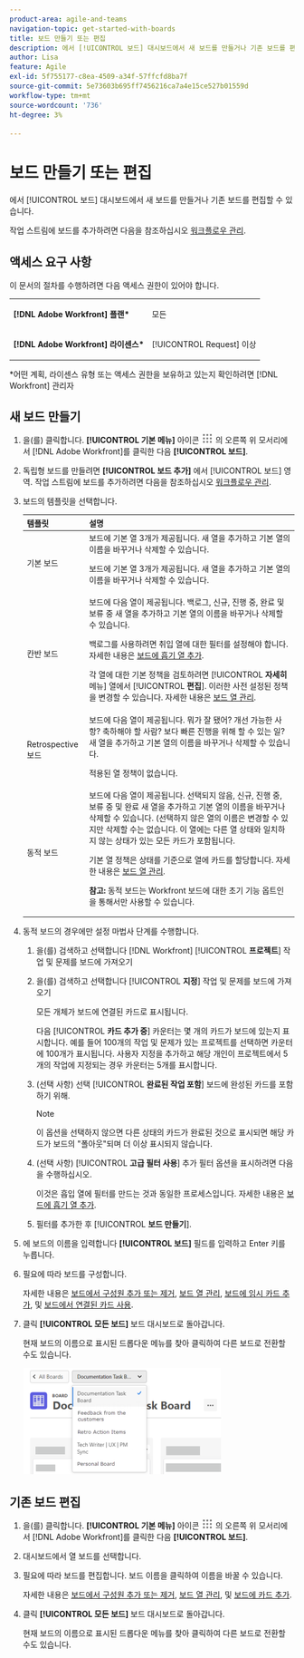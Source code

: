 ```yaml
---
product-area: agile-and-teams
navigation-topic: get-started-with-boards
title: 보드 만들기 또는 편집
description: 에서 [!UICONTROL 보드] 대시보드에서 새 보드를 만들거나 기존 보드를 편집할 수 있습니다.
author: Lisa
feature: Agile
exl-id: 5f755177-c8ea-4509-a34f-57ffcfd8ba7f
source-git-commit: 5e73603b695ff7456216ca7a4e15ce527b01559d
workflow-type: tm+mt
source-wordcount: '736'
ht-degree: 3%

---
```


# 보드 만들기 또는 편집

에서 [!UICONTROL 보드] 대시보드에서 새 보드를 만들거나 기존 보드를 편집할 수 있습니다.

작업 스트림에 보드를 추가하려면 다음을 참조하십시오 [워크플로우 관리](/help/quicksilver/agile/use-boards-agile-planning-tools/manage-collections.md).

## 액세스 요구 사항

이 문서의 절차를 수행하려면 다음 액세스 권한이 있어야 합니다.

<table style="table-layout:auto"> 
 <col> 
 <col> 
 <tbody> 
  <tr> 
   <td role="rowheader"><strong>[!DNL Adobe Workfront] 플랜*</strong></td> 
   <td> <p>모든</p> </td> 
  </tr> 
  <tr> 
   <td role="rowheader"><strong>[!DNL Adobe Workfront] 라이센스*</strong></td> 
   <td> <p>[!UICONTROL Request] 이상</p> </td> 
  </tr> 
 </tbody> 
</table>

&#42;어떤 계획, 라이센스 유형 또는 액세스 권한을 보유하고 있는지 확인하려면 [!DNL Workfront] 관리자

## 새 보드 만들기

1. 을(를) 클릭합니다. **[!UICONTROL 기본 메뉴]** 아이콘 ![](assets/main-menu-icon.png) 의 오른쪽 위 모서리에서 [!DNL Adobe Workfront]를 클릭한 다음 **[!UICONTROL 보드]**.
1. 독립형 보드를 만들려면 **[!UICONTROL 보드 추가]** 에서 [!UICONTROL 보드] 영역. 작업 스트림에 보드를 추가하려면 다음을 참조하십시오 [워크플로우 관리](/help/quicksilver/agile/use-boards-agile-planning-tools/manage-collections.md).

1. 보드의 템플릿을 선택합니다.

   | 템플릿 | 설명 |
   |---------|----------|
   | 기본 보드 | 보드에 기본 열 3개가 제공됩니다. 새 열을 추가하고 기본 열의 이름을 바꾸거나 삭제할 수 있습니다. <p>보드에 기본 열 3개가 제공됩니다. 새 열을 추가하고 기본 열의 이름을 바꾸거나 삭제할 수 있습니다. |
   | 칸반 보드 | 보드에 다음 열이 제공됩니다. 백로그, 신규, 진행 중, 완료 및 보류 중 새 열을 추가하고 기본 열의 이름을 바꾸거나 삭제할 수 있습니다.<p>백로그를 사용하려면 취입 열에 대한 필터를 설정해야 합니다. 자세한 내용은 [보드에 흡기 열 추가](/help/quicksilver/agile/use-boards-agile-planning-tools/add-intake-column-to-board.md). <p>각 열에 대한 기본 정책을 검토하려면 [!UICONTROL **자세히** 메뉴] 열에서 [!UICONTROL **편집**]. 이러한 사전 설정된 정책을 변경할 수 있습니다. 자세한 내용은 [보드 열 관리](/help/quicksilver/agile/get-started-with-boards/manage-board-columns.md). |
   | Retrospective 보드 | 보드에 다음 열이 제공됩니다. 뭐가 잘 됐어? 개선 가능한 사항? 축하해야 할 사람? 보다 빠른 진행을 위해 할 수 있는 일? 새 열을 추가하고 기본 열의 이름을 바꾸거나 삭제할 수 있습니다. <p>적용된 열 정책이 없습니다. |
   | 동적 보드 | 보드에 다음 열이 제공됩니다. 선택되지 않음, 신규, 진행 중, 보류 중 및 완료 새 열을 추가하고 기본 열의 이름을 바꾸거나 삭제할 수 있습니다. (선택하지 않은 열의 이름은 변경할 수 있지만 삭제할 수는 없습니다. 이 열에는 다른 열 상태와 일치하지 않는 상태가 있는 모든 카드가 포함됩니다. <p>기본 열 정책은 상태를 기준으로 열에 카드를 할당합니다. 자세한 내용은 [보드 열 관리](/help/quicksilver/agile/get-started-with-boards/manage-board-columns.md). <p>**참고:** 동적 보드는 Workfront 보드에 대한 초기 기능 옵트인을 통해서만 사용할 수 있습니다. |

1. 동적 보드의 경우에만 설정 마법사 단계를 수행합니다.

   1. 을(를) 검색하고 선택합니다 [!DNL Workfront] [!UICONTROL **프로젝트**] 작업 및 문제를 보드에 가져오기
   1. 을(를) 검색하고 선택합니다 [!UICONTROL **지정**] 작업 및 문제를 보드에 가져오기

      모든 개체가 보드에 연결된 카드로 표시됩니다.

      다음 [!UICONTROL **카드 추가 중**] 카운터는 몇 개의 카드가 보드에 있는지 표시합니다. 예를 들어 100개의 작업 및 문제가 있는 프로젝트를 선택하면 카운터에 100개가 표시됩니다. 사용자 지정을 추가하고 해당 개인이 프로젝트에서 5개의 작업에 지정되는 경우 카운터는 5개를 표시합니다.

   1. (선택 사항) 선택 [!UICONTROL **완료된 작업 포함**] 보드에 완성된 카드를 포함하기 위해.

      >[!NOTE]
      >
      >이 옵션을 선택하지 않으면 다른 상태의 카드가 완료된 것으로 표시되면 해당 카드가 보드의 &quot;폴아웃&quot;되며 더 이상 표시되지 않습니다.

   1. (선택 사항) [!UICONTROL **고급 필터 사용**] 추가 필터 옵션을 표시하려면 다음을 수행하십시오.

      이것은 흡입 열에 필터를 만드는 것과 동일한 프로세스입니다. 자세한 내용은 [보드에 흡기 열 추가](/help/quicksilver/agile/use-boards-agile-planning-tools/add-intake-column-to-board.md).

   1. 필터를 추가한 후 [!UICONTROL **보드 만들기**].

1. 에 보드의 이름을 입력합니다 **[!UICONTROL 보드]** 필드를 입력하고 Enter 키를 누릅니다.
1. 필요에 따라 보드를 구성합니다.

   자세한 내용은 [보드에서 구성원 추가 또는 제거](../../agile/get-started-with-boards/add-members-to-board.md), [보드 열 관리](../../agile/get-started-with-boards/manage-board-columns.md), [보드에 임시 카드 추가](../../agile/get-started-with-boards/add-card-to-board.md), 및 [보드에서 연결된 카드 사용](/help/quicksilver/agile/get-started-with-boards/connected-cards.md).

1. 클릭 **[!UICONTROL 모든 보드]** 보드 대시보드로 돌아갑니다.

   현재 보드의 이름으로 표시된 드롭다운 메뉴를 찾아 클릭하여 다른 보드로 전환할 수도 있습니다.

   ![보드 목록](assets/boards-button-list-of-boards-350x188.png)

## 기존 보드 편집

1. 을(를) 클릭합니다. **[!UICONTROL 기본 메뉴]** 아이콘 ![](assets/main-menu-icon.png) 의 오른쪽 위 모서리에서 [!DNL Adobe Workfront]를 클릭한 다음 **[!UICONTROL 보드]**.
1. 대시보드에서 열 보드를 선택합니다.
1. 필요에 따라 보드를 편집합니다. 보드 이름을 클릭하여 이름을 바꿀 수 있습니다.

   자세한 내용은 [보드에서 구성원 추가 또는 제거](../../agile/get-started-with-boards/add-members-to-board.md), [보드 열 관리](../../agile/get-started-with-boards/manage-board-columns.md), 및 [보드에 카드 추가](../../agile/get-started-with-boards/add-card-to-board.md).

1. 클릭 **[!UICONTROL 모든 보드]** 보드 대시보드로 돌아갑니다.

   현재 보드의 이름으로 표시된 드롭다운 메뉴를 찾아 클릭하여 다른 보드로 전환할 수도 있습니다.
